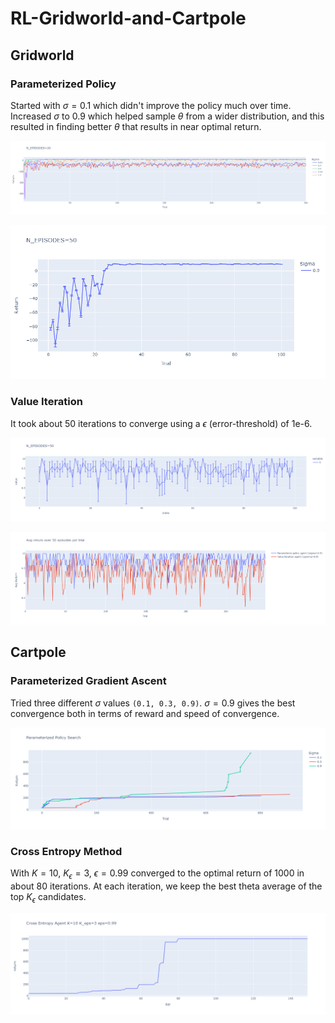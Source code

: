 # RL-Gridworld-and-Cartpole

## Gridworld

### Parameterized Policy

Started with $\sigma = 0.1$ which didn't improve the policy much over time. Increased $\sigma$ to 0.9 which helped sample $\theta$ from a wider distribution, and this resulted in finding better $\theta$ that results in near optimal return.

![Performance using various sigma](/GridWorld/parameterize_policy_hill_search.png)


![Performance using optimal parameterized policy](/GridWorld/parameterized_policy_optimal.png)

### Value Iteration

It took about 50 iterations to converge using a $\epsilon$ (error-threshold) of 1e-6.

![Performance using greedy policy on value function obtained using value iteration](/GridWorld/value_iteration.png)


![Comparison of optimal policies b/w Parameterized Policy agent and Value Iteration agent](/GridWorld/avg_return_both_agents.png)

## Cartpole

### Parameterized Gradient Ascent

Tried three different $\sigma$ values ```(0.1, 0.3, 0.9)```. $\sigma=0.9$ gives the best convergence both in terms of reward and speed of convergence.

![Performance using various sigma](/CartPole/Parameterized%20Policy%20Search.png)

### Cross Entropy Method
With $K=10$, $K_{\epsilon}=3$, $\epsilon=0.99$ converged to the optimal return of 1000 in about 80 iterations. At each iteration, we keep the best theta average of the top $K_{\epsilon}$ candidates.

![Learning curve for Cross Entropy Agent](/CartPole/Cross%20Entropy%20Agent.png)
